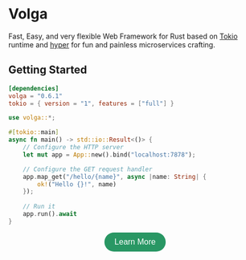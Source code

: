 # Volga

Fast, Easy, and very flexible Web Framework for Rust based on [Tokio](https://tokio.rs/) runtime and [hyper](https://hyper.rs/) for fun and painless microservices crafting.

## Getting Started
```toml
[dependencies]
volga = "0.6.1"
tokio = { version = "1", features = ["full"] }
```
```rust
use volga::*;

#[tokio::main]
async fn main() -> std::io::Result<()> {
    // Configure the HTTP server
    let mut app = App::new().bind("localhost:7878");

    // Configure the GET request handler
    app.map_get("/hello/{name}", async |name: String| {
        ok!("Hello {}!", name)
    });
    
    // Run it
    app.run().await
}
```


<div align="center">

<a href="https://romanemreis.github.io/volga-docs/basics/quick-start.html" style="display: inline-block; padding: 10px 20px; background-color: #299764; color: #fff; text-decoration: none; border-radius: 25px; font-family: Arial, sans-serif; font-size: 16px; text-align: center;">
  <p3>Learn More</p3>
</a>

</div>
